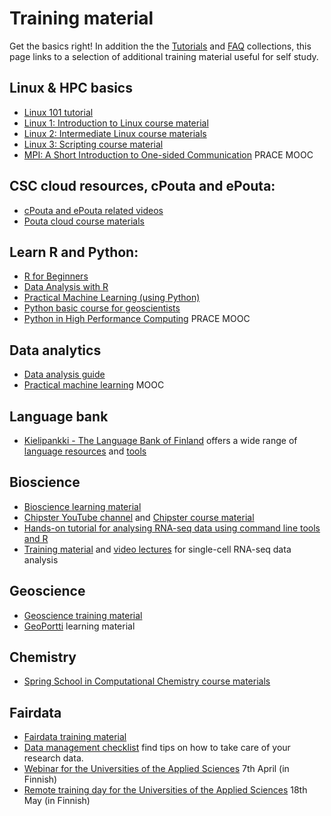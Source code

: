 # Training material

Get the basics right! In addition the the [Tutorials](tutorials/index.md) 
and [FAQ](faq/index.md) collections, 
this page links to a selection of additional training material useful 
for self study.
 
## Linux & HPC basics
*   [Linux 101 tutorial](tutorials/env-guide/overview.md)
*   [Linux 1: Introduction to Linux course material](https://www.csc.fi/en/web/training/-/linux1_autumn2018)
*   [Linux 2: Intermediate Linux course materials](https://www.csc.fi/web/training/-/linux-2-november-2018)
*   [Linux 3: Scripting course material](https://www.csc.fi/web/training/-/linux3_spring_2019)
*   [MPI: A Short Introduction to One-sided Communication](https://www.futurelearn.com/courses/mpi-one-sided) PRACE MOOC
 
## CSC cloud resources, cPouta and ePouta:
*   [cPouta and ePouta related videos](../cloud/pouta/pouta-videos/)
*   [Pouta cloud course materials](https://www.csc.fi/documents/200270/357683/Pouta-Lecture-2019.pdf/3b597d7d-422e-4357-952e-e59842e14b80)
 
## Learn R and Python:
*   [R for Beginners](https://github.com/csc-training/R-for-beginners)
*   [Data Analysis with R](https://github.com/csc-training/da-with-r)
*   [Practical Machine Learning (using Python)](https://e-learn.csc.fi/course/view.php?id=14)
*   [Python basic course for geoscientists](https://geo-python.github.io/site/)
*   [Python in High Performance Computing](https://www.futurelearn.com/courses/python-in-hpc) PRACE MOOC
 
## Data analytics
*   [Data analysis guide](https://docs.csc.fi/support/tutorials/da-guide/)
*   [Practical machine learning](https://e-learn.csc.fi/course/view.php?id=14) MOOC
 
## Language bank
*   [Kielipankki - The Language Bank of Finland](https://www.kielipankki.fi/language-bank/) offers a wide range of [language resources](https://www.kielipankki.fi/corpora/) and [tools](https://www.kielipankki.fi/tools/)
 
## Bioscience
*   [Bioscience learning material](https://research.csc.fi/bioscience-learning-materials)
*   [Chipster YouTube channel](https://www.youtube.com/channel/UCnL-Lx5gGlW01OkskZL7JEQ/playlists) and [Chipster course material](https://chipster.csc.fi/manual/courses.html)
*   [Hands-on tutorial for analysing RNA-seq data using command line tools and R](https://research.csc.fi/rnaseq-tutorial)
*   [Training material](https://github.com/NBISweden/excelerate-scRNAseq) and [video lectures](https://www.youtube.com/playlist?list=PLjiXAZO27elC_xnk7gVNM85I2IQl5BEJN) for single-cell RNA-seq data analysis

## Geoscience
*   [Geoscience training material](https://research.csc.fi/gis-learning-materials)
*   [GeoPortti](http://www.geoportti.fi/skills-development/) learning material
 
## Chemistry
*   [Spring School in Computational Chemistry course materials](https://events.prace-ri.eu/e/CSC_Spring_School_2020)
 
## Fairdata
*   [Fairdata training material](https://www.fairdata.fi/en/training/materials/)
*   [Data management checklist](https://www.fairdata.fi/en/why-fairdata/data-management-checklist/) find tips on how to take care of your research data.
*   [Webinar for the Universities of the Applied Sciences](https://www.csc.fi/web/training/-/webinaari-datapalvelut-ammattikorkeakoulut) 7th April (in Finnish)
*   [Remote training day for the Universities of the Applied Sciences](https://www.csc.fi/web/training/-/csc-tki-toiminnan-tukena) 18th May (in Finnish)
